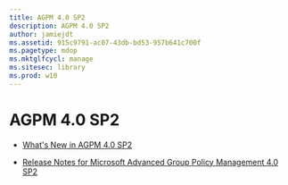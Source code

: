 ```yaml
---
title: AGPM 4.0 SP2
description: AGPM 4.0 SP2
author: jamiejdt
ms.assetid: 915c9791-ac07-43db-bd53-957b641c700f
ms.pagetype: mdop
ms.mktglfcycl: manage
ms.sitesec: library
ms.prod: w10
---
```



# AGPM 4.0 SP2


-   [What's New in AGPM 4.0 SP2](whats-new-in-agpm-40-sp2.md)

-   [Release Notes for Microsoft Advanced Group Policy Management 4.0 SP2](release-notes-for-microsoft-advanced-group-policy-management-40-sp2.md)

 

 





